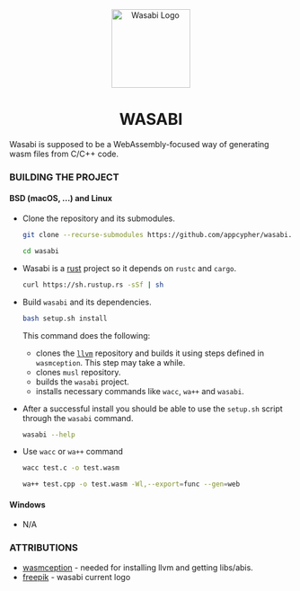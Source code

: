 <div align="center">
    <a href="#" target="_blank">
        <img src="https://github.com/appcypher/wasabi/blob/master/media/wasabi.png" alt="Wasabi Logo" width="140" height="140"></img>
    </a>
</div>

<h1 align="center">WASABI</h1>

Wasabi is supposed to be a WebAssembly-focused way of generating wasm files from C/C++ code.

### BUILDING THE PROJECT

#### BSD (macOS, ...) and Linux
- Clone the repository and its submodules.

    ```bash
    git clone --recurse-submodules https://github.com/appcypher/wasabi.git
    ```

    ```bash
    cd wasabi
    ```
- Wasabi is a [rust](https://www.rust-lang.org) project so it depends on `rustc` and `cargo`.

    ```bash
    curl https://sh.rustup.rs -sSf | sh
    ```

- Build `wasabi` and its dependencies.

    ```bash
    bash setup.sh install
    ```
    This command does the following:
    - clones the [`llvm`](https://llvm.org/) repository and builds it using steps defined in `wasmception`. This step may take a while.
    - clones `musl` repository.
    - builds the `wasabi` project.
    - installs necessary commands like `wacc`, `wa++` and `wasabi`.

- After a successful install you should be able to use the `setup.sh` script through the `wasabi` command.
    ```bash
    wasabi --help
    ```

- Use `wacc` or `wa++` command
    ```bash
    wacc test.c -o test.wasm
    ```

    ```bash
    wa++ test.cpp -o test.wasm -Wl,--export=func --gen=web
    ```


#### Windows
- N/A

### ATTRIBUTIONS
- [wasmception](https://github.com/yurydelendik/wasmception) - needed for installing llvm and getting libs/abis.
- [freepik](https://www.freepik.com/) - wasabi current logo
